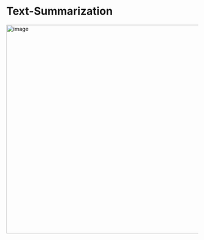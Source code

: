 # Text-Summarization

<img width="1003" height="548" alt="image" src="https://github.com/user-attachments/assets/2b877ce6-dcd0-4cdc-83aa-5a3df884d8f4" />
